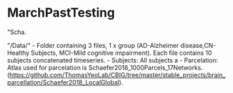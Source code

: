 # MarchPastTesting


"Scha.

"/Data/" - Folder containing 3 files, 1 x group (AD-Alzheimer disease,CN-Healthy Subjects, MCI-Mild cognitive impairment). Each file contains 10 subjects concatenated timeseries.
       - Subjects: All subjects a
       - Parcelation: Atlas used for parcelation is Schaefer2018_1000Parcels_17Networks. (https://github.com/ThomasYeoLab/CBIG/tree/master/stable_projects/brain_parcellation/Schaefer2018_LocalGlobal).
